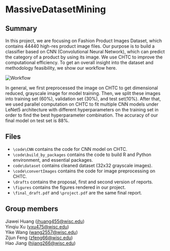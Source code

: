 # MassiveDatasetMining

## Summary

In this project, we are focusing on Fashion Product Images Dataset, which contains 44440 high-res product image files. Our purpose is to build a classifier based on CNN (Convolutional Neural Network), which can predict the category of a product by using its image. We use CHTC to improve the computational efficiency. To get an overall insight into the dataset and methodology feasibility, we show our workflow here.

![Workflow](https://github.com/ElenaXu98/MassiveDatasetMining/blob/main/figures/workflow.png)

In general, we first preprocessed the image on CHTC to get dimensional reduced, grayscale image for model training. Then, we split these images into training set (60%), validation set (30%), and test set(10%). After that, we used parallel computation on CHTC to fit multiple CNN models under LeNet5 architecture with different hyperparameters on the training set in order to find the best hyperparameter combination. The accuracy of our final model on test set is 88%.

## Files

- `\code\CNN` contains the code for CNN model on CHTC.
- `\code\build_by_packages` contains the code to build R and Python environment, and essential packages.
- `code\dataset` contains cleaned dataset (32x32 grayscale images).
- `\code\convertImages` contains the code for image preprocessing on CHTC.
- `\drafts` contains the proposal, first and second version of reports.
- `\figures` contains the figures rendered in our project.
- `\final_draft.pdf` and `\project.pdf` are the same final report.

## Group members

Jiawei Huang (jhuang455@wisc.edu)  
Yinqiu Xu (yxu475@wisc.edu)  
Yike Wang (wang2557@wisc.edu)  
Zijun Feng (zfeng66@wisc.edu)  
Hao Jiang (hjiang266@wisc.edu)
